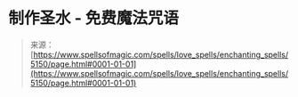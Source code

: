 <!--yml

category: 未分类

date: 2024-06-12 18:39:09

-->

# 制作圣水 - 免费魔法咒语

> 来源：[https://www.spellsofmagic.com/spells/love_spells/enchanting_spells/5150/page.html#0001-01-01](https://www.spellsofmagic.com/spells/love_spells/enchanting_spells/5150/page.html#0001-01-01)
